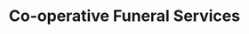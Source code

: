 ---
title: "Co-operative Funeral Services"
url: /derby/co-operative-funeral-services/
shop: funeral directors
---
